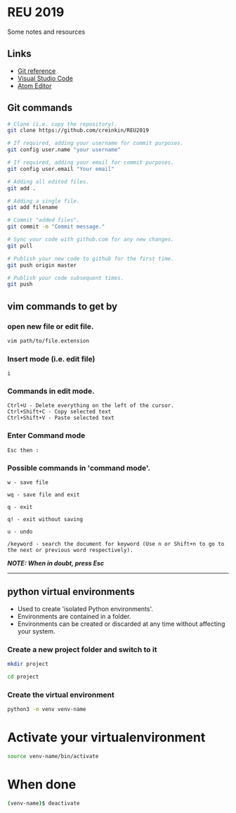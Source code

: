 # REU 2019

Some notes and resources

## Links

- [Git reference](https://jrebel.com/wp-content/uploads/2016/02/Git-Cheat-Sheet-pdf-v2.png)
- [Visual Studio Code](https://code.visualstudio.com/)
- [Atom Editor](https://atom.io/)

## Git commands

```sh
# Clone (i.e. copy the repository).
git clone https://github.com/creinkin/REU2019

# If required, adding your username for commit purposes.
git config user.name "your username"

# If required, adding your email for commit purposes.
git config user.email "Your email"

# Adding all edited files.
git add .

# Adding a single file.
git add filename

# Commit "added files".
git commit -m "Commit message."

# Sync your code with github.com for any new changes.
git pull

# Publish your new code to github for the first time.
git push origin master

# Publish your code subsequent times.
git push
```

## vim commands to get by

### open new file or edit file.

```sh
vim path/to/file.extension
```

### Insert mode (i.e. edit file)

```text
i
```

### Commands in edit mode.

```text
Ctrl+U - Delete everything on the left of the cursor.
Ctrl+Shift+C - Copy selected text
Ctrl+Shift+V - Paste selected text
```

### Enter Command mode

```text
Esc then :
```

### Possible commands in 'command mode'.
```text
w - save file

wq - save file and exit

q - exit

q! - exit without saving

u - undo

/keyword - search the document for keyword (Use n or Shift+n to go to the next or previous word respectively).
```

***NOTE: When in doubt, press Esc***

---

## python virtual environments

- Used to create 'isolated Python environments'.
- Environments are contained in a folder.
- Environments can be created or discarded at any time without affecting your system.

### Create a new project folder and switch to it
```sh
mkdir project

cd project
```

### Create the virtual environment
```sh
python3 -m venv venv-name
```

# Activate your virtualenvironment
```sh
source venv-name/bin/activate
```

# When done
```sh
(venv-name)$ deactivate
```

